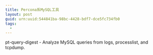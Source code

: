 ```yaml
---
title: Percona系MySQL工具
layout: post
guid: urn:uuid:544841ba-98bc-4428-bdf7-dce5fc734fb0
tags:
  - 
---
```



pt-query-digest - Analyze MySQL queries from logs, processlist, and tcpdump.